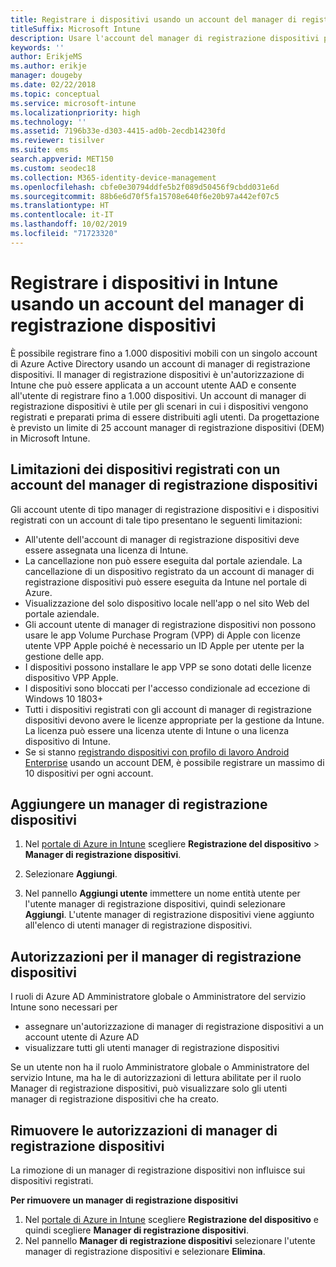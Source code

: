 ```yaml
---
title: Registrare i dispositivi usando un account del manager di registrazione dispositivi
titleSuffix: Microsoft Intune
description: Usare l'account del manager di registrazione dispositivi per registrare i dispositivi in Intune.
keywords: ''
author: ErikjeMS
ms.author: erikje
manager: dougeby
ms.date: 02/22/2018
ms.topic: conceptual
ms.service: microsoft-intune
ms.localizationpriority: high
ms.technology: ''
ms.assetid: 7196b33e-d303-4415-ad0b-2ecdb14230fd
ms.reviewer: tisilver
ms.suite: ems
search.appverid: MET150
ms.custom: seodec18
ms.collection: M365-identity-device-management
ms.openlocfilehash: cbfe0e30794ddfe5b2f089d50456f9cbdd031e6d
ms.sourcegitcommit: 88b6e6d70f5fa15708e640f6e20b97a442ef07c5
ms.translationtype: HT
ms.contentlocale: it-IT
ms.lasthandoff: 10/02/2019
ms.locfileid: "71723320"
---
```

# <a name="enroll-devices-in-intune-by-using-a-device-enrollment-manager-account"></a>Registrare i dispositivi in Intune usando un account del manager di registrazione dispositivi

È possibile registrare fino a 1.000 dispositivi mobili con un singolo account di Azure Active Directory usando un account di manager di registrazione dispositivi. Il manager di registrazione dispositivi è un'autorizzazione di Intune che può essere applicata a un account utente AAD e consente all'utente di registrare fino a 1.000 dispositivi. Un account di manager di registrazione dispositivi è utile per gli scenari in cui i dispositivi vengono registrati e preparati prima di essere distribuiti agli utenti. Da progettazione è previsto un limite di 25 account manager di registrazione dispositivi (DEM) in Microsoft Intune.

## <a name="limitations-of-devices-that-are-enrolled-with-a-dem-account"></a>Limitazioni dei dispositivi registrati con un account del manager di registrazione dispositivi

Gli account utente di tipo manager di registrazione dispositivi e i dispositivi registrati con un account di tale tipo presentano le seguenti limitazioni:

- All'utente dell'account di manager di registrazione dispositivi deve essere assegnata una licenza di Intune.
- La cancellazione non può essere eseguita dal portale aziendale. La cancellazione di un dispositivo registrato da un account di manager di registrazione dispositivi può essere eseguita da Intune nel portale di Azure.
- Visualizzazione del solo dispositivo locale nell'app o nel sito Web del portale aziendale.
- Gli account utente di manager di registrazione dispositivi non possono usare le app Volume Purchase Program (VPP) di Apple con licenze utente VPP Apple poiché è necessario un ID Apple per utente per la gestione delle app.
- I dispositivi possono installare le app VPP se sono dotati delle licenze dispositivo VPP Apple.
- I dispositivi sono bloccati per l'accesso condizionale ad eccezione di Windows 10 1803+
- Tutti i dispositivi registrati con gli account di manager di registrazione dispositivi devono avere le licenze appropriate per la gestione da Intune. La licenza può essere una licenza utente di Intune o una licenza dispositivo di Intune.
- Se si stanno [registrando dispositivi con profilo di lavoro Android Enterprise](android-work-profile-enroll.md) usando un account DEM, è possibile registrare un massimo di 10 dispositivi per ogni account.


## <a name="add-a-device-enrollment-manager"></a>Aggiungere un manager di registrazione dispositivi

1. Nel [portale di Azure in Intune](https://aka.ms/intuneportal) scegliere **Registrazione del dispositivo** > **Manager di registrazione dispositivi**.

2. Selezionare **Aggiungi**.

3. Nel pannello **Aggiungi utente** immettere un nome entità utente per l'utente manager di registrazione dispositivi, quindi selezionare **Aggiungi**. L'utente manager di registrazione dispositivi viene aggiunto all'elenco di utenti manager di registrazione dispositivi.

## <a name="permissions-for-dem"></a>Autorizzazioni per il manager di registrazione dispositivi

I ruoli di Azure AD Amministratore globale o Amministratore del servizio Intune sono necessari per
- assegnare un'autorizzazione di manager di registrazione dispositivi a un account utente di Azure AD
- visualizzare tutti gli utenti manager di registrazione dispositivi

Se un utente non ha il ruolo Amministratore globale o Amministratore del servizio Intune, ma ha le di autorizzazioni di lettura abilitate per il ruolo Manager di registrazione dispositivi, può visualizzare solo gli utenti manager di registrazione dispositivi che ha creato.


## <a name="remove-device-enrollment-manager-permissions"></a>Rimuovere le autorizzazioni di manager di registrazione dispositivi

La rimozione di un manager di registrazione dispositivi non influisce sui dispositivi registrati.

**Per rimuovere un manager di registrazione dispositivi**

1. Nel [portale di Azure in Intune](https://aka.ms/intuneportal) scegliere **Registrazione del dispositivo** e quindi scegliere **Manager di registrazione dispositivi**.
2. Nel pannello **Manager di registrazione dispositivi** selezionare l'utente manager di registrazione dispositivi e selezionare **Elimina**.

